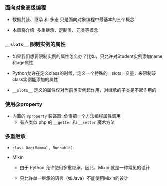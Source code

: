 ### 面向对象高级编程
* 数据封装、继承 和 多态 只是面向对象编程中最基本的三个概念.

* 本章将介绍: 多重继承、定制类、元类等概念


### `__slots__` 限制实例的属性
* 如果我们想要限制实例的属性怎么办？比如，只允许对Student实例添加name和age属性

* Python允许在定义class的时候，定义一个特殊的__slots__变量，来限制该class实例能添加的属性

* `__slots__` 定义的属性仅对当前类实例起作用，对继承的子类是不起作用的



### 使用@property
* 内置的 `@property` 装饰器: 负责把一个方法编程属性调用
    * 有点类似 php 的 `__getter` 和 `__setter` 魔术方法



### 多重继承
* `class Dog(Mammal, Runnable):`

* MixIn
    * 由于 Python 允许使用多重继承，因此，MixIn 就是一种常见的设计

    * 只允许单一继承的语言（如Java）不能使用MixIn的设计
